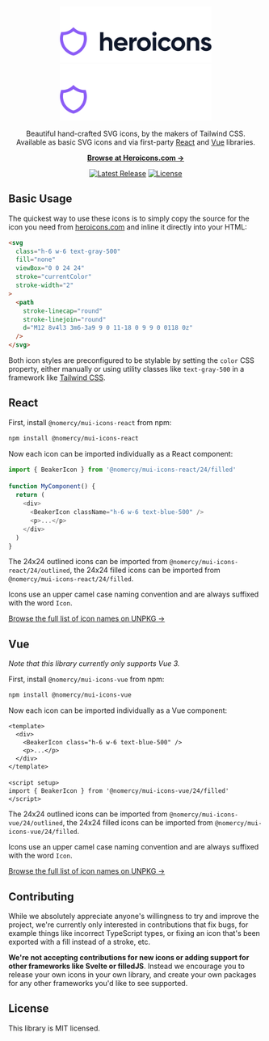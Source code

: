 <p align="center">
  <a href="https://heroicons.com/#gh-light-mode-only" target="_blank">
    <img src="./.github/logo-light.svg" alt="Heroicons" width="300">
  </a>
  <a href="https://heroicons.com/#gh-dark-mode-only" target="_blank">
    <img src="./.github/logo-dark.svg" alt="Heroicons" width="300">
  </a>
</p>

<p align="center">
  Beautiful hand-crafted SVG icons, by the makers of Tailwind CSS. <br>Available as basic SVG icons and via first-party <a href="#react">React</a> and <a href="#vue">Vue</a> libraries.
<p>

<p align="center">
  <a href="https://heroicons.com"><strong>Browse at Heroicons.com &rarr;</strong></a>
</p>

<p align="center">
    <a href="https://github.com/tailwindlabs/heroicons/releases"><img src="https://img.shields.io/npm/v/heroicons" alt="Latest Release"></a>
    <a href="https://github.com/tailwindlabs/heroicons/blob/master/LICENSE"><img src="https://img.shields.io/npm/l/heroicons.svg" alt="License"></a>
</p>

## Basic Usage

The quickest way to use these icons is to simply copy the source for the icon you need from [heroicons.com](https://heroicons.com) and inline it directly into your HTML:

```html
<svg
  class="h-6 w-6 text-gray-500"
  fill="none"
  viewBox="0 0 24 24"
  stroke="currentColor"
  stroke-width="2"
>
  <path
    stroke-linecap="round"
    stroke-linejoin="round"
    d="M12 8v4l3 3m6-3a9 9 0 11-18 0 9 9 0 0118 0z"
  />
</svg>
```

Both icon styles are preconfigured to be stylable by setting the `color` CSS property, either manually or using utility classes like `text-gray-500` in a framework like [Tailwind CSS](https://tailwindcss.com).

## React

First, install `@nomercy/mui-icons-react` from npm:

```sh
npm install @nomercy/mui-icons-react
```

Now each icon can be imported individually as a React component:

```js
import { BeakerIcon } from '@nomercy/mui-icons-react/24/filled'

function MyComponent() {
  return (
    <div>
      <BeakerIcon className="h-6 w-6 text-blue-500" />
      <p>...</p>
    </div>
  )
}
```

The 24x24 outlined icons can be imported from `@nomercy/mui-icons-react/24/outlined`, the 24x24 filled icons can be imported from `@nomercy/mui-icons-react/24/filled`.

Icons use an upper camel case naming convention and are always suffixed with the word `Icon`.

[Browse the full list of icon names on UNPKG &rarr;](https://unpkg.com/browse/@nomercy/mui-icons-react/24/outlined/)

## Vue

_Note that this library currently only supports Vue 3._

First, install `@nomercy/mui-icons-vue` from npm:

```sh
npm install @nomercy/mui-icons-vue
```

Now each icon can be imported individually as a Vue component:

```vue
<template>
  <div>
    <BeakerIcon class="h-6 w-6 text-blue-500" />
    <p>...</p>
  </div>
</template>

<script setup>
import { BeakerIcon } from '@nomercy/mui-icons-vue/24/filled'
</script>
```

The 24x24 outlined icons can be imported from `@nomercy/mui-icons-vue/24/outlined`, the 24x24 filled icons can be imported from `@nomercy/mui-icons-vue/24/filled`.

Icons use an upper camel case naming convention and are always suffixed with the word `Icon`.

[Browse the full list of icon names on UNPKG &rarr;](https://unpkg.com/browse/@nomercy/mui-icons-vue/24/outlined/)

## Contributing

While we absolutely appreciate anyone's willingness to try and improve the project, we're currently only interested in contributions that fix bugs, for example things like incorrect TypeScript types, or fixing an icon that's been exported with a fill instead of a stroke, etc.

**We're not accepting contributions for new icons or adding support for other frameworks like Svelte or filledJS**. Instead we encourage you to release your own icons in your own library, and create your own packages for any other frameworks you'd like to see supported.

## License

This library is MIT licensed.
